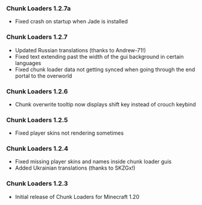 ### Chunk Loaders 1.2.7a
- Fixed crash on startup when Jade is installed

### Chunk Loaders 1.2.7
- Updated Russian translations (thanks to Andrew-71!)
- Fixed text extending past the width of the gui background in certain languages
- Fixed chunk loader data not getting synced when going through the end portal to the overworld

### Chunk Loaders 1.2.6
- Chunk overwrite tooltip now displays shift key instead of crouch keybind

### Chunk Loaders 1.2.5
- Fixed player skins not rendering sometimes

### Chunk Loaders 1.2.4
- Fixed missing player skins and names inside chunk loader guis
- Added Ukrainian translations (thanks to SKZGx!)

### Chunk Loaders 1.2.3
- Initial release of Chunk Loaders for Minecraft 1.20

